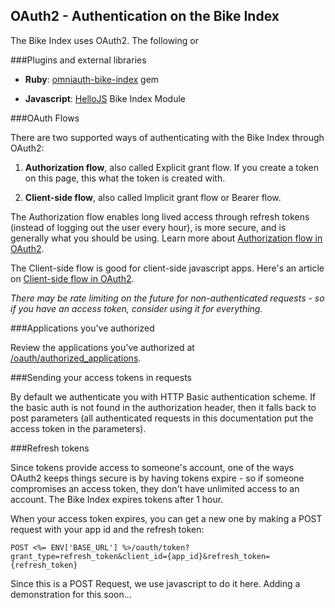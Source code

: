 <a class="ref" id="ref_oauth">

## OAuth2 - Authentication on the Bike Index

The Bike Index uses OAuth2. The following or 

<a class="ref" id="ref_plugins">

###Plugins and external libraries

- **Ruby**: [omniauth-bike-index](https://github.com/bikeindex/omniauth-bike-index) gem

- **Javascript**: [HelloJS](http://adodson.com/hello.js/modules.html#hellojs-already-has-you-connected) Bike Index Module


<a class="ref" id="ref_oauth_flows">

###OAuth Flows

There are two supported ways of authenticating with the Bike Index through OAuth2:

1. **Authorization flow**, also called Explicit grant flow. If you create a token on this page, this what the token is created with.

2. **Client-side flow**, also called Implicit grant flow or Bearer flow.


The Authorization flow enables long lived access through refresh tokens (instead of logging out the user every hour), is more secure, and is generally what you should be using. Learn more about [Authorization flow in OAuth2](http://labs.hybris.com/2012/06/01/oauth2-authorization-code-flow).

The Client-side flow is good for client-side javascript apps. Here's an article on [Client-side flow in OAuth2](http://labs.hybris.com/2012/06/05/oauth2-the-implicit-flow-aka-as-the-client-side-flow/).

*There may be rate limiting on the future for non-authenticated requests - so if you have an access token, consider using it for everything.*

<a class="ref" id="ref_applications_authorized">

###Applications you've authorized

Review the applications you've authorized at [/oauth/authorized_applications](/oauth/authorized_applications).

<a class="ref" id="ref_sending_in_requests">

###Sending your access tokens in requests

By default we authenticate you with HTTP Basic authentication scheme. If the basic auth is not found in the authorization header, then it falls back to post parameters (all authenticated requests in this documentation put the access token in the parameters).


<a class="ref" id="ref_refresh_tokens">

###Refresh tokens

Since tokens provide access to someone's account, one of the ways OAuth2 keeps things secure is by having tokens expire - so if someone compromises an access token, they don't have unlimited access to an account. The Bike Index expires tokens after 1 hour.

When your access token expires, you can get a new one by making a POST request with your app id and the refresh token:

    POST <%= ENV['BASE_URL'] %>/oauth/token?grant_type=refresh_token&client_id={app_id}&refresh_token={refresh_token}

Since this is a POST Request, we use javascript to do it here. Adding a demonstration for this soon...

<!-- 
    $.ajax({
      type: "POST",
      url: "<%= ENV['BASE_URL'] %>",
      data: {
        "code": "@access_code",
        "client_secret": "@applicationsecret}",
        "client_id": "@applicationuid}",
        "grant_type": "authorization_code",
        "redirect_uri": authorize_documentation_index_url
      },
      success: function(data, textStatus, jqXHR) {
        $('#access_grant_response').text(JSON.stringify(data,undefined,2));
      },
      error: function(data, textStatus, jqXHR) {
        $('#access_grant_response').text(JSON.stringify(data, void 0, 2));
      }
    });
 -->